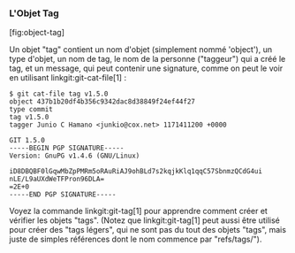 
### L'Objet Tag ###

[fig:object-tag]

Un objet "tag" contient un nom d'objet (simplement nommé 'object'), un type
d'objet, un nom de tag, le nom de la personne ("taggeur") qui a créé le tag,
et un message, qui peut contenir une signature, comme on peut le voir en
utilisant linkgit:git-cat-file[1] :

    $ git cat-file tag v1.5.0
    object 437b1b20df4b356c9342dac8d38849f24ef44f27
    type commit
    tag v1.5.0
    tagger Junio C Hamano <junkio@cox.net> 1171411200 +0000

    GIT 1.5.0
    -----BEGIN PGP SIGNATURE-----
    Version: GnuPG v1.4.6 (GNU/Linux)

    iD8DBQBF0lGqwMbZpPMRm5oRAuRiAJ9ohBLd7s2kqjkKlq1qqC57SbnmzQCdG4ui
    nLE/L9aUXdWeTFPron96DLA=
    =2E+0
    -----END PGP SIGNATURE-----

Voyez la commande linkgit:git-tag[1] pour apprendre comment créer et
vérifier les objets "tags". (Notez que linkgit:git-tag[1] peut aussi être
utilisé pour créer des "tags légers", qui ne sont pas du tout des objets
"tags", mais juste de simples références dont le nom commence par
"refs/tags/").
